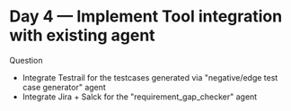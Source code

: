 # Day 4 — Implement Tool integration with existing agent

Question

- Integrate Testrail for the testcases generated via "negative/edge test case generator" agent
- Integrate Jira + Salck for the "requirement_gap_checker" agent